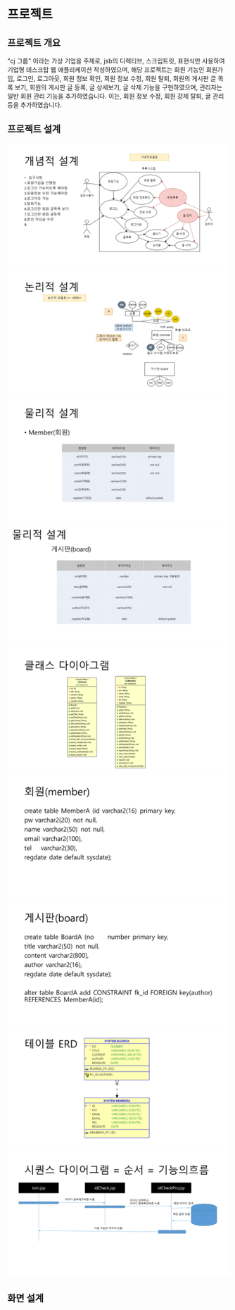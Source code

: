 # 프로젝트
## 프로젝트 개요
"cj 그룹" 이라는 가상 기업을 주제로, jsb의 디렉티브, 스크립트릿, 표현식만 사용하여 기업형 데스크탑 웹 애플리케이션 작성하였으며, 해당 프로젝트는 회원 기능인 회원가입, 로그인, 로그아웃,
회원 정보 확인, 회원 정보 수정, 회원 탈퇴, 회원의 게시판 글 목록 보기, 회원의 게시판 글 등록, 글 상세보기, 글 삭제 기능을 구현하였으며, 관리자는 일반 회원 관리 기능을 추가하였습니다.
이는, 회원 정보 수정, 회원 강제 탈퇴, 글 관리 등을 추가하였습니다.

## 프로젝트 설계
![개념적 설계](./img/database/pro01_(1).png "개념적 설계")
![논리적 설계](./img/database/pro01_(2).png "논리적 설계")
![물리적 설계](./img/database/pro01_(3).png "물리적 설계")
![물리적 설계2](./img/database/pro01_(4).png "물리적 설계2")
![클래스 설계](./img/database/pro01_(5).png "클래스 설계")
![기능 설계](./img/database/pro01_(6).png "기능 설계")
![기능 설계2](./img/database/pro01_(7).png "기능 설계2")
![DB ERD](./img/database/pro01_(8).png "DB ERD")
![회원가입 시퀀스](./img/database/pro01_(9).png "회원가입 시퀀스")

## 화면 설계
